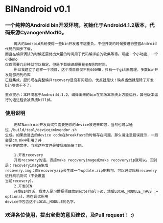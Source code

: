 BINandroid v0.1
==========

### 一个纯粹的Android bin开发环境，初始化于Android4.1.2版本，代码来源CyanogenMod10。

        庞大的Android系统使得一些bin开发者不堪重负，不但开发的时候要进行整套Android代码的同步下载，
    而且在编译调试的时候还要付出大量的时间用于代码编译前的收集等待。可能一个小功能、一个小demo
    仅仅需要几分钟就可以搞定，但是下载编译却要花去N倍的时间。
        所以我建立了这样一个项目，这个项目仅仅不到600MB，只有一个git来管理，多数bin开发能够用到的库
    已经集成，起码现在完整编译recovery是没有问题的，优点就是快！缺点当然就是除了开发bin啥也干不了。

    重点提示：本环境基于Android4.1.2，编译出来的bin在同版本系统上方能运行，其他版本运行的话进程会被直接kill掉。

### 使用说明

        用BINandroid开发调试只需要把你的device放进来即可，当然也可以通过./build/tool/device/mkvendor.sh
    生成。如果放进去的device code在breakfast的时候存在问题，那么请注意错误提示，一般会是cm.mk中引用了并
    不存在的文件，当然这些文件是被我精简掉了的。
    
        1.开发recovery
        开发recovery的话，直接make recoveryimage或make recoveryzip就可以。区别是：recoveryimage生成
    recovery.img；而recoveryzip会生成一个update.zip刷机包，可以通过现有recovery进行刷机测试（不会覆盖
    当前recovery）。
        2.开发BIN
        开发BIN的话，我本人是习惯把项目放到external下边，然后LOCAL_MODULE_TAGS := optional，再在调试所用
    device中包含这个LOCAL_MODULE的名字。

### 欢迎各位使用，提出宝贵的意见建议，及Pull request！  :)
